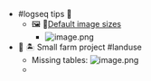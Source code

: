 - #logseq tips 📃
	- 🖼️ 🥃[Default image sizes](https://discuss.logseq.com/t/default-images-and-videos-to-a-thumbnail-size/15273)
		- ![image.png](../assets/image_1692315840045_0.png)
- 🌆 🏝️ Small farm project #landuse
	- Missing tables: ![image.png](../assets/image_1692342691188_0.png)
	-